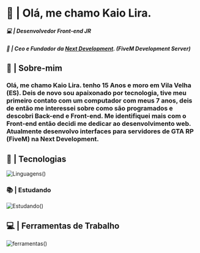 # 👋 | Olá, me chamo Kaio Lira.

##### 💻 | Desenvolvedor Front-end JR
##### 💼 | Ceo e Fundador da <a href="https://discord.gg/3uJ4tD9hs7">Next Development<a/>. (FiveM Development Server)

## 📃 | Sobre-mim

### Olá, me chamo Kaio Lira. tenho 15 Anos e moro em Vila Velha (ES). Deis de novo sou apaixonado por tecnologia, tive meu primeiro contato com um computador com meus 7 anos, deis de então me interessei sobre como são programados e descobri Back-end e Front-end. Me identifiquei mais com o Front-end então decidi me dedicar ao desenvolvimento web. Atualmente desenvolvo interfaces para servidores de GTA RP (FiveM) na Next Development.

## 🔧 | Tecnologias

![Linguagens()](https://skillicons.dev/icons?i=html,css,js,jquery,git)

### 📚 | Estudando

![Estudando()](https://skillicons.dev/icons?i=react,tailwind)

## 💻 | Ferramentas de Trabalho

![ferramentas()](https://skillicons.dev/icons?i=vscode,figma)
